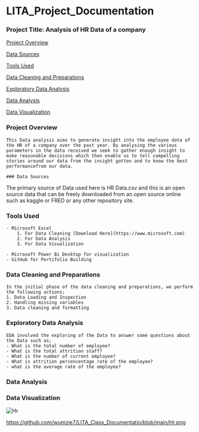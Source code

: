 # LITA_Project_Documentation

### Project Title: Analysis of HR Data of a company

[Project Overview](#project-overview)

[Data Sources](#data-sources)

[Tools Used](#tools-used)

[Data Cleaning and Preparations](#data-leaning-and-preparations)

[Exploratory Data Analysis](#exploratory-data-analysis)

[Data Analysis](#data-analysis)

[Data Visualization](#data-visualization)


### Project Overview

```
This Data analysis aims to generate insight into the employee data of the HR of a company over the past year. By analysing the various parameters in the data received we seek to gather enough insight to make reasonable decisions which then enable us to tell compelling stories around our data from the insight gotten and to know the best performancefrom our data.

### Data Sources

```
The primary source of Data used here is HR Data.csv and this is an open source data that can be freely downloaded from an open source online such as kaggle or FRED or any other repository site.

### Tools Used

```
- Microsoft Excel 
    1. For Data Cleaning [Download Here](https://www.microsoft.com)
    2. For Data Analysis
    3. For Data Visualization
       
- Microsoft Power Bi Desktop for visualization
- GitHub for Portifolio Building
````

### Data Cleaning and Preparations

```
In the initial phase of the data cleaning and preparations, we perform the following actions;
1. Data Loading and Inspection
2. Handling missing variables
3. Data cleaning and formatting
```

### Exploratory Data Analysis

```
EDA involved the exploring of the Data to answer some questions about the Data such as;
- What is the total number of employee?
- What is the total attrition staff?
- What is the number of current employee?
- What is attrition percencentage rate of the employee?
- what is the average rate of the employee?
```

  ### Data Analysis
### Data Visualization 

![Hr](https://github.com/user-attachments/assets/c6c96cd4-51ea-4693-a034-075892cab6f2)

https://github.com/wumzie7/LITA_Class_Documentatio/blob/main/Hr.png

